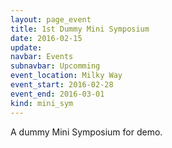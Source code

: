 ```yaml
---
layout: page_event
title: 1st Dummy Mini Symposium
date: 2016-02-15
update:
navbar: Events
subnavbar: Upcomming
event_location: Milky Way
event_start: 2016-02-28
event_end: 2016-03-01
kind: mini_sym
---
```


A dummy Mini Symposium for demo.
